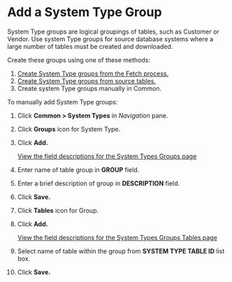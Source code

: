 # Add a System Type Group

System Type groups are logical groupings of tables, such as Customer or
Vendor. Use system Type groups for source database systems where a large
number of tables must be created and downloaded.

Create these groups using one of these methods: 

1.  [Create System Type groups from the Fetch
    process.](../../Collect/Use_Cases/Create_Groups_from_the_Fetch_Process.htm)
2.  [Create System Type groups from source
    tables.](../../Collect/Use_Cases/Create_a_System_Type_Group_from_Source_Tables.htm)
3.  Create system Type groups manually in Common.

To manually add System Type groups:

1.  Click **Common \> System Types** in *Navigation* pane.

2.  Click **Groups** icon for System Type.

3.  Click **Add.**
    
    [View the field descriptions for the System Types Groups
    page](../Page_Desc/System_Types_Groups.htm)

4.  Enter name of table group in **GROUP** field.

5.  Enter a brief description of group in **DESCRIPTION** field.

6.  Click **Save.**

7.  Click **Tables** icon for Group.

8.  Click **Add.**
    
    [View the field descriptions for the System Types Groups Tables
    page](../Page_Desc/System_Types_Group_Tables.htm)

9.  Select name of table within the group from **SYSTEM TYPE TABLE ID**
    list box.

10. Click **Save.**
